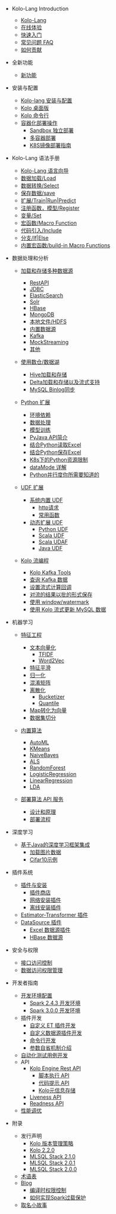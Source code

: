 - Kolo-Lang Introduction
  * [Kolo-Lang](/kolo-lang/zh-cn/introduction/kolo_lang_intro.md)
  * [在线体验](/kolo-lang/zh-cn/introduction/byzer_lab.md)
  * [快速入门](/kolo-lang/zh-cn/introduction/get_started.md)
  * [常见问题 FAQ](/kolo-lang/zh-cn/appendix/faq.md)
  * [如何贡献](/kolo-lang/zh-cn/appendix/contribute.md)  

- 全新功能
  * [新功能](/kolo-lang/zh-cn/what's_new/new_features.md)

- 安装与配置
  * [Kolo-lang 安装与配置](/kolo-lang/zh-cn/installation/binary-installation.md)
  * [Kolo 桌面版](/kolo-lang/zh-cn/installation/desktop-installation.md)    
  * [Kolo 命令行](/kolo-lang/zh-cn/installation/cli-installation.md)
  * [容器化部署操作](/kolo-lang/zh-cn/installation/containerized_deployment.md)
    * [Sandbox 独立部署](/kolo-lang/zh-cn/installation/containerized_deployment/sandbox-standalone.md)
    * [多容器部署](/kolo-lang/zh-cn/installation/containerized_deployment/muti-continer.md)
    * [K8S镜像部署指南](/kolo-lang/zh-cn/installation/containerized_deployment/K8S-deployment.md)

- Kolo-Lang 语法手册
  * [Kolo-Lang 语言向导](/kolo-lang/zh-cn/grammar/outline.md)
  * [数据加载/Load](/kolo-lang/zh-cn/grammar/load.md)
  * [数据转换/Select](/kolo-lang/zh-cn/grammar/select.md)
  * [保存数据/save](/kolo-lang/zh-cn/grammar/save.md)  
  * [扩展/Train|Run|Predict](/kolo-lang/zh-cn/grammar/et_statement.md)
  * [注册函数，模型/Register](/kolo-lang/zh-cn/grammar/register.md)  
  * [变量/Set](/kolo-lang/zh-cn/grammar/set.md)
  * [宏函数/Macro Function](/kolo-lang/zh-cn/grammar/macro.md)
  * [代码引入/Include](/kolo-lang/zh-cn/grammar/include.md)
  * [分支/If|Else](/kolo-lang/zh-cn/grammar/branch_statement.md)
  * [内置宏函数/build-in Macro Functions](/kolo-lang/zh-cn/grammar/commands.md)

- 数据处理和分析
    - [加载和存储多种数据源](/kolo-lang/zh-cn/datasource/README.md)
      * [RestAPI](/kolo-lang/zh-cn/datasource/restapi.md)
      * [JDBC](/kolo-lang/zh-cn/datasource/jdbc.md)
      * [ElasticSearch](/kolo-lang/zh-cn/datasource/es.md)
      * [Solr](/kolo-lang/zh-cn/datasource/solr.md)
      * [HBase](/kolo-lang/zh-cn/datasource/hbase.md)
      * [MongoDB](/kolo-lang/zh-cn/datasource/mongodb.md)
      * [本地文件/HDFS](/kolo-lang/zh-cn/datasource/file.md)
      * [内置数据源](/kolo-lang/zh-cn/datasource/kolo_source.md)
      * [Kafka](/kolo-lang/zh-cn/datasource/kafka.md)
      * [MockStreaming](/kolo-lang/zh-cn/datasource/mock_streaming.md)
      * [其他](/kolo-lang/zh-cn/datasource/other.md)

    - [使用数仓/数据湖](/kolo-lang/zh-cn/datahouse/README.md)
        * [Hive加载和存储](/kolo-lang/zh-cn/datahouse/hive.md)
        * [Delta加载和存储以及流式支持](/kolo-lang/zh-cn/datahouse/delta_lake.md)
        * [MySQL Binlog同步](/kolo-lang/zh-cn/datahouse/mysql_binlog.md)

    - [Python 扩展](/kolo-lang/zh-cn/python/README.md)
        * [环境依赖](/kolo-lang/zh-cn/python/env.md)
        * [数据处理](/kolo-lang/zh-cn/python/etl.md)
        * [模型训练](/kolo-lang/zh-cn/python/train.md)
        * [PyJava API简介](/kolo-lang/zh-cn/python/pyjava.md)
        * [结合Python读取Excel](/kolo-lang/zh-cn/python/read_excel.md)
        * [结合Python保存Excel](/kolo-lang/zh-cn/python/write_excel.md)
        * [K8s下的Python资源限制](/kolo-lang/zh-cn/python/k8s_resource.md)
        * [dataMode 详解](/kolo-lang/zh-cn/python/datamode.md)
        * [Python并行度你所需要知道的](/kolo-lang/zh-cn/python/py_parallel.md)

    * [UDF 扩展](/kolo-lang/zh-cn/udf/README.md)
        * [系统内置 UDF](/kolo-lang/zh-cn/udf/built_in_udf/README.md)
          * [http请求](/kolo-lang/zh-cn/udf/built_in_udf/http.md)
          * [常用函数](/kolo-lang/zh-cn/udf/built_in_udf/vec.md)
        * [动态扩展 UDF](/kolo-lang/zh-cn/udf/extend_udf/README.md)
          * [Python UDF](/kolo-lang/zh-cn/udf/extend_udf/python_udf.md)
          * [Scala UDF](/kolo-lang/zh-cn/udf/extend_udf/scala_udf.md)
          * [Scala UDAF](/kolo-lang/zh-cn/udf/extend_udf/scala_udaf.md)
          * [Java UDF](/kolo-lang/zh-cn/udf/extend_udf/java_udf.md)

    * [Kolo 流编程](/kolo-lang/zh-cn/streaming/README.md)
      * [Kolo Kafka Tools](/kolo-lang/zh-cn/streaming/kafka_tool.md)
      * [查询 Kafka 数据](/kolo-lang/zh-cn/streaming/query_kafka.md)
      * [设置流式计算回调](/kolo-lang/zh-cn/streaming/callback.md)
      * [对流的结果以批的形式保存](/kolo-lang/zh-cn/streaming/save_in_batch.md)
      * [使用 window/watermark](/kolo-lang/zh-cn/streaming/window_watermark.md)
      * [使用 Kolo 流式更新 MySQL 数据](/kolo-lang/zh-cn/streaming/stream_update_mysql.md)

- 机器学习
    * [特征工程](/kolo-lang/zh-cn/ml/feature/README.md)
        * [文本向量化](/kolo-lang/zh-cn/ml/feature/nlp/README.md)
            * [TFIDF](/kolo-lang/zh-cn/ml/feature/nlp/tfidf.md)
            * [Word2Vec](/kolo-lang/zh-cn/ml/feature/nlp/word2vec.md)
        * [特征平滑](/kolo-lang/zh-cn/ml/feature/scale.md)
        * [归一化](/kolo-lang/zh-cn/ml/feature/normalize.md)
        * [混淆矩阵](/kolo-lang/zh-cn/ml/feature/confusion_matrix.md)
        * [离散化](/kolo-lang/zh-cn/ml/feature/discretizer/README.md)
            * [Bucketizer](/kolo-lang/zh-cn/ml/feature/discretizer/bucketizer.md)
            * [Quantile](/kolo-lang/zh-cn/ml/feature/discretizer/quantile.md)
        * [Map转化为向量](/kolo-lang/zh-cn/ml/feature/vecmap.md)
        * [数据集切分](/kolo-lang/zh-cn/ml/feature/rate_sample.md)

    * [内置算法](/kolo-lang/zh-cn/ml/algs/README.md)
        * [AutoML](/kolo-lang/zh-cn/ml/algs/auto_ml.md) 
        * [KMeans](/kolo-lang/zh-cn/ml/algs/kmeans.md)
        * [NaiveBayes](/kolo-lang/zh-cn/ml/algs/naive_bayes.md)
        * [ALS](/kolo-lang/zh-cn/ml/algs/als.md)
        * [RandomForest](/kolo-lang/zh-cn/ml/algs/random_forest.md) 
        * [LogisticRegression](/kolo-lang/zh-cn/ml/algs/logistic_regression.md)
        * [LinearRegression](/kolo-lang/zh-cn/ml/algs/linear_regression.md)
        * [LDA](/kolo-lang/zh-cn/ml/algs/lda.md)

    * [部署算法 API 服务](/kolo-lang/zh-cn/ml/api_service/README.md)
        * [设计和原理](/kolo-lang/zh-cn/ml/api_service/design.md)
        * [部署流程](/kolo-lang/zh-cn/ml/api_service/process.md)

- 深度学习
    * [基于Java的深度学习框架集成](/kolo-lang/zh-cn/dl/README.md)
        * [加载图片数据](/kolo-lang/zh-cn/dl/load_image.md)
        * [Cifar10示例](/kolo-lang/zh-cn/dl/cifar10.md)

- 插件系统
    * [插件与安装](/kolo-lang/zh-cn/extension/README.md)
        * [插件商店](/kolo-lang/zh-cn/extension/installation/store.md)
        * [网络安装插件](/kolo-lang/zh-cn/extension/installation/online_install.md)
        * [离线安装插件](/kolo-lang/zh-cn/extension/installation/offline_install.md)
    * [Estimator-Transformer 插件](/kolo-lang/zh-cn/extension/et/README.md)
    * [DataSource 插件](/kolo-lang/zh-cn/extension/datasource/README.md)
        * [Excel 数据源插件](/kolo-lang/zh-cn/extension/datasource/excel.md)
        * [HBase 数据源](/kolo-lang/zh-cn/extension/datasource/hbase.md)


- 安全与权限
  * [接口访问控制](/kolo-lang/zh-cn/security/interface_acl/README.md)
  * [数据访问权限管理](/kolo-lang/zh-cn/security/data_acl/README.md)

- 开发者指南
    * [开发环境配置](/kolo-lang/zh-cn/developer/dev_env/README.md)
      * [Spark 2.4.3 开发环境](/kolo-lang/zh-cn/developer/dev_env/spark_2_4_3.md)
      * [Spark 3.0.0 开发环境](/kolo-lang/zh-cn/developer/dev_env/spark_3_0_0.md)    
    * 插件开发
      * [自定义 ET 插件开发](/kolo-lang/zh-cn/developer/extension/et_dev.md)
      * [自定义数据源插件开发](/kolo-lang/zh-cn/developer/extension/ds_dev.md)
      * [命令行开发](/kolo-lang/en-us/developer/extension/et_command.md)
      * [参数自省机制介绍](/kolo-lang/en-us/developer/extension/et_params_dev.md)
    * [自动化测试用例开发](/kolo-lang/zh-cn/developer/it/integration_test.md)     
    * API
      * [Kolo Engine Rest API](/kolo-lang/zh-cn/developer/api/README.md)
        * [脚本执行 API](/kolo-lang/zh-cn/developer/api/run_script_api.md)
        * [代码提示 API](/kolo-lang/zh-cn/developer/api/code_suggest.md)
        * [Kolo元信息存储](/kolo-lang/zh-cn/developer/api/meta_store.md)
      * [Liveness API](/kolo-lang/zh-cn/developer/api/liveness.md)
      * [Readness API](/kolo-lang/zh-cn/developer/api/readiness.md)
    * [性能调优](/kolo-lang/zh-cn/developer/tunning/dynamic_resource.md)


- 附录
  * 发行声明
    * [Kolo 版本管理策略](/kolo-lang/zh-cn/appendix/release-notes/version.md)
    * [Kolo 2.2.0](/kolo-lang/zh-cn/appendix/release-notes/2.2.0.md)
    * [MLSQL Stack 2.1.0](/kolo-lang/zh-cn/appendix/release-notes/2.1.0.md)
    * [MLSQL Stack 2.0.1](/kolo-lang/zh-cn/appendix/release-notes/2.0.1.md)
    * [MLSQL Stack 2.0.0](/kolo-lang/zh-cn/appendix/release-notes/2.0.0.md)
  * [术语表](/kolo-lang/zh-cn/appendix/terms.md)  
  * [Blog](/kolo-lang/zh-cn/appendix/blog.md)   
      * [编译时权限控制](/kolo-lang/zh-cn/public/blog_archive/Compile-time_access_control.md)
      * [如何实现Spark过载保护](/kolo-lang/zh-cn/public/blog_archive/overload_protection.md)
  * [取名小故事](/kolo-lang/zh-cn/appendix/naming_story.md)   
